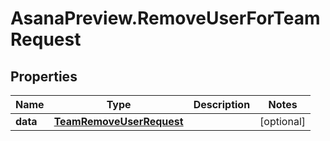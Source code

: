# AsanaPreview.RemoveUserForTeamRequest

## Properties

Name | Type | Description | Notes
------------ | ------------- | ------------- | -------------
**data** | [**TeamRemoveUserRequest**](TeamRemoveUserRequest.md) |  | [optional] 


